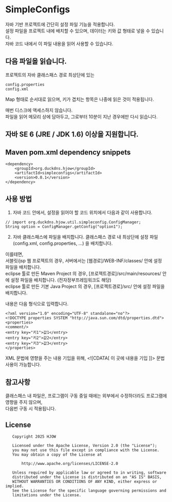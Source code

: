 # SimpleConfigs
자바 기반 프로젝트에 간단히 설정 파일 기능을 적용합니다.  
설정 파일을 프로젝트 내에 배치할 수 있으며, 데이터는 키와 값 형태로 넣을 수 있습니다.  
자바 코드 내에서 이 파일 내용을 읽어 사용할 수 있습니다.

## 다음 파일을 읽습니다.
프로젝트의 자바 클래스패스 경로 최상단에 있는
```
config.properties
config.xml
```
Map 형태로 순서대로 읽으며, 키가 겹치는 항목은 나중에 읽은 것이 적용됩니다.

매번 디스크에 액세스하지 않습니다.  
파일을 읽어 메모리 상에 담아두고, 그로부터 10분이 지난 경우에만 다시 읽습니다.

## 자바 SE 6 (JRE / JDK 1.6)  이상을 지원합니다.

## Maven pom.xml dependency snippets
```
<dependency>
    <groupId>org.duckdns.hjow</groupId>
    <artifactId>simpleconfigs</artifactId>
    <version>0.0.1</version>
</dependency>
```

## 사용 방법
1. 자바 코드 안에서, 설정을 읽어야 할 코드 위치에서 다음과 같이 사용합니다.
```
// import org.duckdns.hjow.util.simpleconfig.ConfigManager;
String option = ConfigManager.getConfig("option1");
```

2. 자바 클래스패스에 파일을 배치합니다.
클래스패스 경로 내 최상단에 설정 파일 (config.xml, config.properties, ...) 을 배치합니다.

이를테면,  
서블릿/jsp 웹 프로젝트의 경우, 서버에서는 [웹경로]/WEB-INF/classes/ 안에 설정 파일을 배치합니다.  
eclipse 툴로 만든 Maven Project 의 경우, [프로젝트경로]/src/main/resources/ 안에 설정 파일을 배치합니다. (전자정부프레임워크도 해당)  
eclipse 툴로 만든 기본 Java Project 의 경우, [프로젝트경로]/src/ 안에 설정 파일을 배치합니다.  

내용은 다음 형식으로 입력합니다.  
```
<?xml version="1.0" encoding="UTF-8" standalone="no"?>
<!DOCTYPE properties SYSTEM "http://java.sun.com/dtd/properties.dtd">
<properties>
<comment/>
<entry key="키1">값1</entry>
<entry key="키2">값2</entry>
<entry key="키3">값3</entry>
</properties>
```
XML 문법에 영향을 주는 내용 기입을 위해, \<![CDATA[   이 곳에 내용을 기입   ]]> 문법 사용이 가능합니다.

## 참고사항
클래스패스 내 파일은, 프로그램이 구동 중일 때에는 외부에서 수정하더라도 프로그램에 영향을 주지 않으며,  
다음번 구동 시 적용됩니다.

## License

```
   Copyright 2025 HJOW

   Licensed under the Apache License, Version 2.0 (the "License");
   you may not use this file except in compliance with the License.
   You may obtain a copy of the License at

       http://www.apache.org/licenses/LICENSE-2.0

   Unless required by applicable law or agreed to in writing, software
   distributed under the License is distributed on an "AS IS" BASIS,
   WITHOUT WARRANTIES OR CONDITIONS OF ANY KIND, either express or implied.
   See the License for the specific language governing permissions and
   limitations under the License.
```
